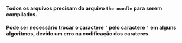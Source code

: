 <h4>Todos os arquivos precisam do arquivo <code>the noodle</code> para serem compilados. </h4>
<h4> Pode ser necessário trocar o caractere <code>’</code> pelo caractere <code>'</code> em alguns algoritmos, devido um erro na codificação dos carateres. <h4>